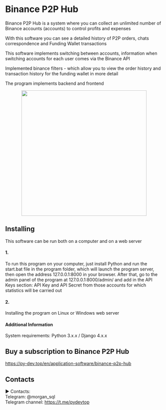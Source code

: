 # Binance P2P Hub
Binance P2P Hub is a system where you can collect an unlimited number of Binance accounts (accounts) to control profits and expenses

With this software you can see a detailed history of P2P orders, chats correspondence and Funding Wallet transactions

This software implements switching between accounts, information when switching accounts for each user comes via the Binance API

Implemented binance filters - which allow you to view the order history and transaction history for the funding wallet in more detail

The program implements backend and frontend
<p align="center"><img width="400" src="https://py-dev.top/components/com_jshopping/files/img_products/full_thumb_ex650_p2p_hub.png"></p>

## Installing
This software can be run both on a computer and on a web server
#### 1.
To run this program on your computer, just install Python and run the start.bat file in the program folder, which will launch the program server, then open the address 127.0.0.1:8000 in your browser. After that, go to the admin panel of the program at 127.0.0.1:8000/admin/ and add in the API Keys section: API Key and API Secret from those accounts for which statistics will be carried out
#### 2.
Installing the program on Linux or Windows web server


#### Additional Information
System requirements:  Python 3.x.x / Django 4.x.x

## Buy a subscription to Binance P2P Hub
https://py-dev.top/en/application-software/binance-p2p-hub

## Contacts
► Contacts:<br>
Telegram: @morgan_sql<br>
Telegram channel:  https://t.me/pydevtop
